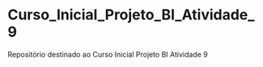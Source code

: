 # Curso_Inicial_Projeto_BI_Atividade_9
Repositório destinado ao Curso Inicial Projeto BI Atividade 9
